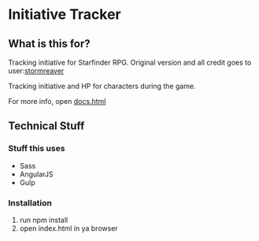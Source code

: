 # Initiative Tracker

## What is this for?

Tracking initiative for Starfinder RPG. Original version and all credit goes to user:[stormreaver](https://stormreaever.github.io/dnd-initiative-tracker/docs.html)

Tracking initiative and HP for characters during the game. 

For more info, open [docs.html](https://stormreaever.github.io/dnd-initiative-tracker/docs.html)

## Technical Stuff

### Stuff this uses

- Sass
- AngularJS
- Gulp

### Installation

1. run npm install
2. open index.html in ya browser
